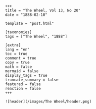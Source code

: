 
    +++
    title = "The Wheel, Vol 13, No 20"
    date = "1888-02-10"

    template = "post.html"

    [taxonomies]
    tags = ["The Wheel", "1888"]

    [extra]
    lang = "en"
    toc = true
    comment = true
    copy = true
    math = false
    mermaid = false
    display_tags = true
    truncate_summary = false
    featured = false
    reaction = false
    +++

    ![header](/images/The Wheel/header.png)

    